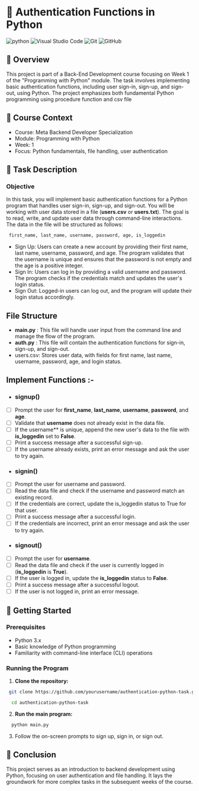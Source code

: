 # 🔐 Authentication Functions in Python 
![python](https://img.shields.io/badge/Python-3776AB.svg?style=for-the-badge&logo=Python&logoColor=white) 
![Visual Studio Code](https://img.shields.io/badge/Visual%20Studio%20Code-0078d7.svg?style=for-the-badge&logo=visual-studio-code&logoColor=white) 
![Git](https://img.shields.io/badge/git-%23F05033.svg?style=for-the-badge&logo=git&logoColor=white) 
![GitHub](https://img.shields.io/badge/GitHub-181717.svg?style=for-the-badge&logo=GitHub&logoColor=white)

## 🧾 **Overview**
This project is part of a Back-End Development course focusing on Week 1 of the "Programming with Python" module. The task involves implementing basic authentication functions, including user sign-in, sign-up, and sign-out, using Python. The project emphasizes both fundamental Python programming using procedure function and csv file 

## 📅 **Course Context**
- Course: Meta Backend Developer Specialization
- Module: Programming with Python
- Week: 1
- Focus: Python fundamentals, file handling, user authentication

## 📖 **Task Description**
### **Objective**

In this task, you will implement basic authentication functions for a Python program that handles user sign-in, sign-up, and sign-out. You will be working with user data stored in a file (**users.csv** or **users.txt**). The goal is to read, write, and update user data through command-line interactions. The data in the file will be structured as follows:
```sh
 first_name, last_name, username, password, age, is_loggedin
```
- Sign Up: Users can create a new account by providing their first name, last name, username, password, and age. The program validates that the username is unique and ensures that the password is not empty and the age is a positive integer.
- Sign In: Users can log in by providing a valid username and password. The program checks if the credentials match and updates the user's login status.
- Sign Out: Logged-in users can log out, and the program will update their login status accordingly.

## **File Structure**

- **main.py** : This file will handle user input from the command line and manage the flow of the program.
- **auth.py** : This file will contain the authentication functions for sign-in, sign-up, and sign-out.
- users.csv: Stores user data, with fields for first name, last name, username, password, age, and login status.

## **Implement Functions :-**
- ### **signup()**
- [ ] Prompt the user for **first_name**, **last_name**, **username**, **password**, and **age**.
- [ ] Validate that **username** does not already exist in the data file.
- [ ] If the username** is unique, append the new user's data to the file with **is_loggedin** set to **False**.
- [ ] Print a success message after a successful sign-up.
- [ ] If the username already exists, print an error message and ask the user to try again.

- ### **signin()**
- [ ] Prompt the user for username and password.
- [ ] Read the data file and check if the username and password match an existing record.
- [ ] If the credentials are correct, update the is_loggedin status to True for that user.
- [ ] Print a success message after a successful login.
- [ ] If the credentials are incorrect, print an error message and ask the user to try again.

- ### **signout()**
- [ ] Prompt the user for **username**.
- [ ] Read the data file and check if the user is currently logged in (**is_loggedin** is **True**).
- [ ] If the user is logged in, update the **is_loggedin** status to **False**.
- [ ] Print a success message after a successful logout.
- [ ] If the user is not logged in, print an error message.

## 📌 **Getting Started**
### Prerequisites
- Python 3.x
- Basic knowledge of Python programming
- Familiarity with command-line interface (CLI) operations

### Running the Program  
1. **Clone the repository:**
 ```sh
  git clone https://github.com/yourusername/authentication-python-task.git
```
```sh
  cd authentication-python-task
```
2. **Run the main program:**
```sh
  python main.py
```
3. Follow the on-screen prompts to sign up, sign in, or sign out.

## 🤝 **Conclusion**
This project serves as an introduction to backend development using Python, focusing on user authentication and file handling. It lays the groundwork for more complex tasks in the subsequent weeks of the course.

